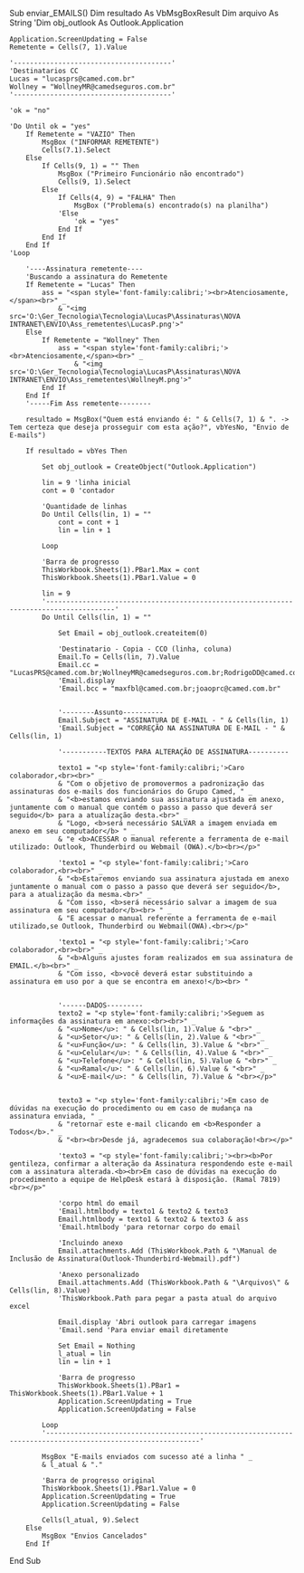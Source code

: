 Sub enviar_EMAILS()
    Dim resultado As VbMsgBoxResult
    Dim arquivo As String
    'Dim obj_outlook As Outlook.Application
    
    Application.ScreenUpdating = False
    Remetente = Cells(7, 1).Value
    
    '---------------------------------------'
    'Destinatarios CC
    Lucas = "lucasprs@camed.com.br"
    Wollney = "WollneyMR@camedseguros.com.br"
    '---------------------------------------'
    
    'ok = "no"
    
    'Do Until ok = "yes"
        If Remetente = "VAZIO" Then
            MsgBox ("INFORMAR REMETENTE")
            Cells(7.1).Select
        Else
            If Cells(9, 1) = "" Then
                MsgBox ("Primeiro Funcionário não encontrado")
                Cells(9, 1).Select
            Else
                If Cells(4, 9) = "FALHA" Then
                    MsgBox ("Problema(s) encontrado(s) na planilha")
                'Else
                    'ok = "yes"
                End If
            End If
        End If
    'Loop
        
        '----Assinatura remetente----
        'Buscando a assinatura do Remetente
        If Remetente = "Lucas" Then
            ass = "<span style='font-family:calibri;'><br>Atenciosamente,</span><br>" _
                & "<img src='O:\Ger_Tecnologia\Tecnologia\LucasP\Assinaturas\NOVA INTRANET\ENVIO\Ass_remetentes\LucasP.png'>"
        Else
            If Remetente = "Wollney" Then
                ass = "<span style='font-family:calibri;'><br>Atenciosamente,</span><br>" _
                    & "<img src='O:\Ger_Tecnologia\Tecnologia\LucasP\Assinaturas\NOVA INTRANET\ENVIO\Ass_remetentes\WollneyM.png'>"
            End If
        End If
        '-----Fim Ass remetente--------
        
        resultado = MsgBox("Quem está enviando é: " & Cells(7, 1) & ". -> Tem certeza que deseja prosseguir com esta ação?", vbYesNo, "Envio de E-mails")
        
        If resultado = vbYes Then
        
            Set obj_outlook = CreateObject("Outlook.Application")
            
            lin = 9 'linha inicial
            cont = 0 'contador
            
            'Quantidade de linhas
            Do Until Cells(lin, 1) = ""
                cont = cont + 1
                lin = lin + 1
            
            Loop
            
            'Barra de progresso
            ThisWorkbook.Sheets(1).PBar1.Max = cont
            ThisWorkbook.Sheets(1).PBar1.Value = 0
            
            lin = 9
            '---------------------------------------------------------------------------------------'
            Do Until Cells(lin, 1) = ""
                
                Set Email = obj_outlook.createitem(0)
                
                'Destinatario - Copia - CCO (linha, coluna)
                Email.To = Cells(lin, 7).Value
                Email.cc = "LucasPRS@camed.com.br;WollneyMR@camedseguros.com.br;RodrigoDD@camed.com.br;joaolsr@camed.com.br"
                'Email.display
                'Email.bcc = "maxfbl@camed.com.br;joaoprc@camed.com.br"
                
                
                '--------Assunto----------
                Email.Subject = "ASSINATURA DE E-MAIL - " & Cells(lin, 1)
                'Email.Subject = "CORREÇÃO NA ASSINATURA DE E-MAIL - " & Cells(lin, 1)
                
                '-----------TEXTOS PARA ALTERAÇÃO DE ASSINATURA----------
                
                texto1 = "<p style='font-family:calibri;'>Caro colaborador,<br><br>" _
                & "Com o objetivo de promovermos a padronização das assinaturas dos e-mails dos funcionários do Grupo Camed, " _
                & "<b>estamos enviando sua assinatura ajustada em anexo, juntamente com o manual que contém o passo a passo que deverá ser seguido</b> para a atualização desta.<br>" _
                & "Logo, <b>será necessário SALVAR a imagem enviada em anexo em seu computador</b> " _
                & "e <b>ACESSAR o manual referente a ferramenta de e-mail utilizado: Outlook, Thunderbird ou Webmail (OWA).</b><br></p>"
                
                'texto1 = "<p style='font-family:calibri;'>Caro colaborador,<br><br>" _
                & "<b>Estaremos enviando sua assinatura ajustada em anexo juntamente o manual com o passo a passo que deverá ser seguido</b>, para a atualização da mesma.<br>" _
                & "Com isso, <b>será necessário salvar a imagem de sua assinatura em seu computador</b><br> " _
                & "E acessar o manual referente a ferramenta de e-mail utilizado,se Outlook, Thunderbird ou Webmail(OWA).<br></p>"
                
                'texto1 = "<p style='font-family:calibri;'>Caro colaborador,<br><br>" _
                & "<b>Alguns ajustes foram realizados em sua assinatura de EMAIL.</b><br>" _
                & "Com isso, <b>você deverá estar substituindo a assinatura em uso por a que se encontra em anexo!</b><br> "
                
                
                '------DADOS---------
                texto2 = "<p style='font-family:calibri;'>Seguem as informações da assinatura em anexo:<br><br>" _
                & "<u>Nome</u>: " & Cells(lin, 1).Value & "<br>" _
                & "<u>Setor</u>: " & Cells(lin, 2).Value & "<br>" _
                & "<u>Função</u>: " & Cells(lin, 3).Value & "<br>" _
                & "<u>Celular</u>: " & Cells(lin, 4).Value & "<br>" _
                & "<u>Telefone</u>: " & Cells(lin, 5).Value & "<br>" _
                & "<u>Ramal</u>: " & Cells(lin, 6).Value & "<br>" _
                & "<u>E-mail</u>: " & Cells(lin, 7).Value & "<br></p>"
                
                
                texto3 = "<p style='font-family:calibri;'>Em caso de dúvidas na execução do procedimento ou em caso de mudança na assinatura enviada, " _
                & "retornar este e-mail clicando em <b>Responder a Todos</b>." _
                & "<br><br>Desde já, agradecemos sua colaboração!<br></p>"
                
                'texto3 = "<p style='font-family:calibri;'><br><b>Por gentileza, confirmar a alteração da Assinatura respondendo este e-mail com a assinatura alterada.<b><br>Em caso de dúvidas na execução do procedimento a equipe de HelpDesk estará à disposição. (Ramal 7819)<br></p>"
                
                'corpo html do email
                'Email.htmlbody = texto1 & texto2 & texto3
                Email.htmlbody = texto1 & texto2 & texto3 & ass
                'Email.htmlbody 'para retornar corpo do email
                
                'Incluindo anexo
                Email.attachments.Add (ThisWorkbook.Path & "\Manual de Inclusão de Assinatura(Outlook-Thunderbird-Webmail).pdf")
                    
                'Anexo personalizado
                Email.attachments.Add (ThisWorkbook.Path & "\Arquivos\" & Cells(lin, 8).Value)
                'ThisWorkbook.Path para pegar a pasta atual do arquivo excel
                 
                Email.display 'Abri outlook para carregar imagens
                'Email.send 'Para enviar email diretamente
                    
                Set Email = Nothing
                l_atual = lin
                lin = lin + 1
                
                'Barra de progresso
                ThisWorkbook.Sheets(1).PBar1 = ThisWorkbook.Sheets(1).PBar1.Value + 1
                Application.ScreenUpdating = True
                Application.ScreenUpdating = False
                
            Loop
            '------------------------------------------------------------------------------------------------------------'
            
            MsgBox "E-mails enviados com sucesso até a linha " _
            & l_atual & "."
            
            'Barra de progresso original
            ThisWorkbook.Sheets(1).PBar1.Value = 0
            Application.ScreenUpdating = True
            Application.ScreenUpdating = False
            
            Cells(l_atual, 9).Select
        Else
            MsgBox "Envios Cancelados"
        End If
End Sub
